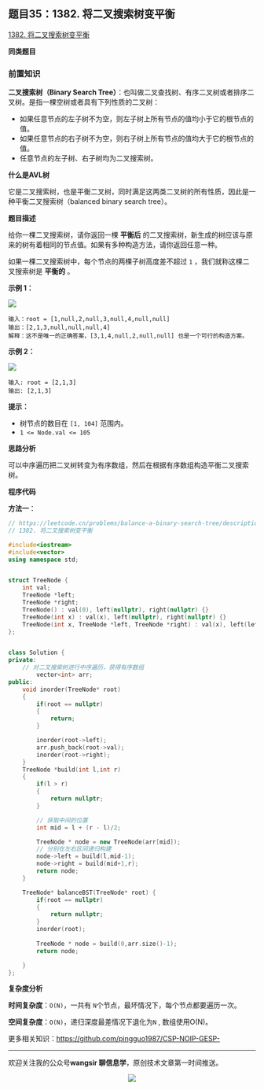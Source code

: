 ## 题目35：1382. 将二叉搜索树变平衡

[1382. 将二叉搜索树变平衡](https://leetcode.cn/problems/balance-a-binary-search-tree/)

**同类题目**



### 前置知识

**二叉搜索树（Binary Search Tree）**：也叫做二叉查找树、有序二叉树或者排序二叉树。是指一棵空树或者具有下列性质的二叉树：

- 如果任意节点的左子树不为空，则左子树上所有节点的值均小于它的根节点的值。
- 如果任意节点的右子树不为空，则右子树上所有节点的值均大于它的根节点的值。
- 任意节点的左子树、右子树均为二叉搜索树。

**什么是AVL树**

它是二叉搜索树，也是平衡二叉树，同时满足这两类二叉树的所有性质，因此是一种平衡二叉搜索树（balanced binary search tree）。

**题目描述**

给你一棵二叉搜索树，请你返回一棵 **平衡后** 的二叉搜索树，新生成的树应该与原来的树有着相同的节点值。如果有多种构造方法，请你返回任意一种。

如果一棵二叉搜索树中，每个节点的两棵子树高度差不超过 `1` ，我们就称这棵二叉搜索树是 **平衡的** 。

 

**示例 1：**

<img src ="https://cdn.jsdelivr.net/gh/pingguo1987/CSP-NOIP-GESP-/image/pic/二叉树/二叉树_题目35：1382. 将二叉搜索树变平衡/balance1-tree.jpg" />

```
输入：root = [1,null,2,null,3,null,4,null,null]
输出：[2,1,3,null,null,null,4]
解释：这不是唯一的正确答案，[3,1,4,null,2,null,null] 也是一个可行的构造方案。
```

**示例 2：**

<img src ="https://cdn.jsdelivr.net/gh/pingguo1987/CSP-NOIP-GESP-/image/pic/二叉树/二叉树_题目35：1382. 将二叉搜索树变平衡/balanced2-tree.jpg" />

```
输入: root = [2,1,3]
输出: [2,1,3]
```

 

**提示：**

- 树节点的数目在 `[1, 104]` 范围内。
- `1 <= Node.val <= 105`

**思路分析**

可以中序遍历把二叉树转变为有序数组，然后在根据有序数组构造平衡二叉搜索树。

**程序代码**

**方法一**：

```c++
// https://leetcode.cn/problems/balance-a-binary-search-tree/description/
// 1382. 将二叉搜索树变平衡

#include<iostream>
#include<vector>
using namespace std;


struct TreeNode {
    int val;
    TreeNode *left;
    TreeNode *right;
    TreeNode() : val(0), left(nullptr), right(nullptr) {}
    TreeNode(int x) : val(x), left(nullptr), right(nullptr) {}
    TreeNode(int x, TreeNode *left, TreeNode *right) : val(x), left(left), right(right) {}
};


class Solution {
private:
    // 对二叉搜索树进行中序遍历，获得有序数组
        vector<int> arr;
public:
    void inorder(TreeNode* root)
    {
        if(root == nullptr)
        {
            return;
        }

        inorder(root->left);
        arr.push_back(root->val);
        inorder(root->right);
    }
    TreeNode *build(int l,int r)
    {
        if(l > r)
        {
            return nullptr;
        }

        // 获取中间的位置
        int mid = l + (r - l)/2;

        TreeNode * node = new TreeNode(arr[mid]);
        // 分别在左右区间递归构建
        node->left = build(l,mid-1);
        node->right = build(mid+1,r);
        return node;
    }

    TreeNode* balanceBST(TreeNode* root) {
        if(root == nullptr)
        {
            return nullptr;
        }
        inorder(root);
        
        TreeNode * node = build(0,arr.size()-1);
        return node;

    }
};
```

**复杂度分析**

**时间复杂度**：`O(N)`，一共有 `N`个节点，最坏情况下，每个节点都要遍历一次。

**空间复杂度**：`O(N)`，递归深度最差情况下退化为`N` , 数组使用O(N)。



更多相关知识：https://github.com/pingguo1987/CSP-NOIP-GESP-

---

欢迎关注我的公众号**wangsir 聊信息学**，原创技术文章第一时间推送。

<center>
    <img src="https://cdn.jsdelivr.net/gh/pingguo1987/CSP-NOIP-GESP-/image/pic/公众号-扫码版.png">
</center>
